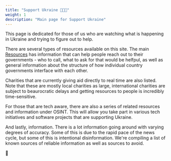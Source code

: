 ```yaml
---
title: "Support Ukraine 🌻💙💛"
weight: 1
description: "Main page for Support Ukraine"
---
```


This page is dedicated for those of us who are watching what is
happening in Ukraine and trying to figure out to help.

There are several types of resources available on this site. The main
[Resources](resources) has information that can help people reach out to
their governments - who to call, what to ask for that would be
helfpul, as well as general information about the structure of how
individual country governments interface with each other.

Charities that are currently giving aid directly to real time are
also listed. Note that these are mostly local charities as large,
international charities are subject to beaurocratic delays and
getting resources to people is incredibly time-sensitive.

For those that are tech aware, there are also a series of related
resources and information under OSINT. This will allow you take
part in various tech initiatives and software projects that are
supporting Ukraine.

And lastly, information. There is a lot information going around
with varying degrees of accuracy. Some of this is due to the rapid
pace of the news cycle, but some of this is intentional
disinformation. We're compiling a list of known sources of
reliable information as well as sources to avoid. 

🌻
